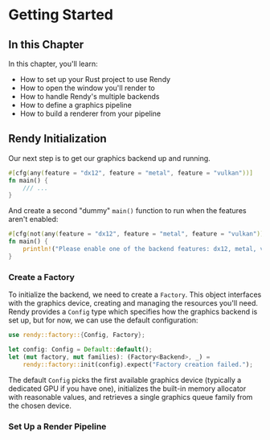 # Getting Started

## In this Chapter

In this chapter, you'll learn:
- How to set up your Rust project to use Rendy
- How to open the window you'll render to
- How to handle Rendy's multiple backends
- How to define a graphics pipeline
- How to build a renderer from your pipeline

## Rendy Initialization

Our next step is to get our graphics backend up and running.

```rust
#[cfg(any(feature = "dx12", feature = "metal", feature = "vulkan"))]
fn main() {
    /// ...
}
```

And create a second "dummy" `main()` function to run when the features aren't enabled:

```rust
#[cfg(not(any(feature = "dx12", feature = "metal", feature = "vulkan")))]
fn main() {
    println!("Please enable one of the backend features: dx12, metal, vulkan");
}
```

### Create a Factory

To initialize the backend, we need to create a `Factory`.
This object interfaces with the graphics device, creating and managing the resources you'll need.
Rendy provides a `Config` type which specifies how the graphics backend is set up,
but for now, we can use the default configuration:

```rust
use rendy::factory::{Config, Factory};

let config: Config = Default::default();
let (mut factory, mut families): (Factory<Backend>, _) =
    rendy::factory::init(config).expect("Factory creation failed.");
```

The default `Config` picks the first available graphics device
(typically a dedicated GPU if you have one),
initializes the built-in memory allocator with reasonable values,
and retrieves a single graphics queue family from the chosen device.

### Set Up a Render Pipeline
